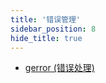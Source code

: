 ```yaml
---
title: '错误管理'
sidebar_position: 8
hide_title: true
---
```


- [gerror (错误处理)](output/goframe-v1.16-md/模块列表/错误管理/gerror%20-错误处理)